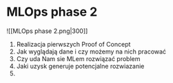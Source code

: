 # MLOps phase 2

![[MLOps phase 2.png|300]]

1. Realizacja pierwszych Proof of Concept
2.  Jak wyglądają dane i czy możemy na nich pracować
3. Czy uda Nam sie MLem rozwiązać problem
4. Jaki uzysk generuje potencjalne rozwiazanie
4.